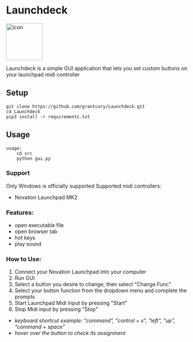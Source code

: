# Launchdeck
<img src='https://github.com/grantcary/Launchdeck/blob/main/img/LD.ico' alt='icon' width='100'>

Launchdeck is a simple GUI application that lets you set custom buttons on your launchpad midi controller

## Setup
```
git clone https://github.com/grantcary/Launchdeck.git
cd Launchdeck
pip3 install -r requirements.txt
```

## Usage
```
usage:
    cd src
    python gui.py
```

### Support
Only Windows is officially supported
Supported midi controllers:
- Novation Launchpad MK2

### Features:
- open executable file
- open browser tab
- hot keys
- play sound

### How to Use:
1. Connect your Novation Launchpad into your computer
2. Run GUI
3. Select a button you desire to change, then select "Change Func"
4. Select your button function from the dropdown menu and complete the prompts
5. Start Launchpad Midi input by pressing "Start"
6. Stop Midi input by pressing "Stop"

- *keyboard shortcut example: "command", "control + s", "left", "up", "command + space"*
- *hover over the button to check its assignment*